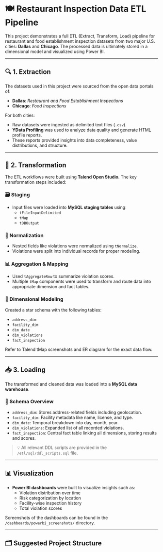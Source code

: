 # 🍽️ Restaurant Inspection Data ETL Pipeline

This project demonstrates a full ETL (Extract, Transform, Load) pipeline for restaurant and food establishment inspection datasets from two major U.S. cities: **Dallas** and **Chicago**. The processed data is ultimately stored in a dimensional model and visualized using Power BI.

---

## 🔍 1. Extraction

The datasets used in this project were sourced from the open data portals of:

- **Dallas**: *Restaurant and Food Establishment Inspections*  
- **Chicago**: *Food Inspections*

For both cities:

- Raw datasets were ingested as delimited text files (`.csv`).
- **YData Profiling** was used to analyze data quality and generate HTML profile reports.
- These reports provided insights into data completeness, value distributions, and structure.

---

## 🔧 2. Transformation

The ETL workflows were built using **Talend Open Studio**. The key transformation steps included:

### 🗃️ Staging

- Input files were loaded into **MySQL staging tables** using:
  - `tFileInputDelimited`
  - `tMap`
  - `tDBOutput`

### 🔄 Normalization

- Nested fields like violations were normalized using `tNormalize`.
- Violations were split into individual records for proper modeling.

### 📊 Aggregation & Mapping

- Used `tAggregateRow` to summarize violation scores.
- Multiple `tMap` components were used to transform and route data into appropriate dimension and fact tables.

### 🧱 Dimensional Modeling

Created a star schema with the following tables:

- `address_dim`
- `facility_dim`
- `dim_date`
- `dim_violations`
- `fact_inspection`

Refer to Talend tMap screenshots and ER diagram for the exact data flow.

---

## 📥 3. Loading

The transformed and cleaned data was loaded into a **MySQL data warehouse**.

### 🧩 Schema Overview

- `address_dim`: Stores address-related fields including geolocation.
- `facility_dim`: Facility metadata like name, license, and type.
- `dim_date`: Temporal breakdown into day, month, year.
- `dim_violations`: Expanded list of all recorded violations.
- `fact_inspection`: Central fact table linking all dimensions, storing results and scores.

> 💡 All relevant DDL scripts are provided in the `/etl/sql/ddl_scripts.sql` file.

---

## 📊 Visualization

- **Power BI dashboards** were built to visualize insights such as:
  - Violation distribution over time
  - Risk categorization by location
  - Facility-wise inspection history
  - Total violation scores

Screenshots of the dashboards can be found in the `/dashboards/powerbi_screenshots/` directory.

---

## 🗂️ Suggested Project Structure

